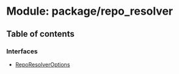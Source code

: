 # Module: package/repo\_resolver

## Table of contents

### Interfaces

- [RepoResolverOptions](../interfaces/package_repo_resolver.RepoResolverOptions.md)
